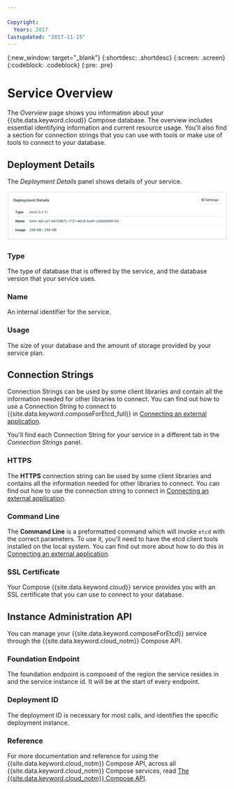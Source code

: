 ```yaml
---

Copyright:
  Years: 2017
lastupdated: "2017-11-15"
---
```


{:new_window: target="_blank"}
{:shortdesc: .shortdesc}
{:screen: .screen}
{:codeblock: .codeblock}
{:pre: .pre}

# Service Overview

The _Overview_ page shows you information about your {{site.data.keyword.cloud}} Compose database. The overview includes essential identifying information and current resource usage. You'll also find a section for connection strings that you can use with tools or make use of tools to connect to your database.

## Deployment Details

The _Deployment Details_ panel shows details of your service.

![Deployment Details](./images/etcd-deployment-details.png "A view of the Deployment Details panel")

### Type

The type of database that is offered by the service, and the database version that your service uses.

### Name

An internal identifier for the service.

### Usage

The size of your database and the amount of storage provided by your service plan.


## Connection Strings

Connection Strings can be used by some client libraries and contain all the information needed for other libraries to connect. You can find out how to use a Connection String to connect to {{site.data.keyword.composeForEtcd_full}} in [Connecting an external application](./connecting-external.html).

You'll find each Connection String for your service in a different tab in the _Connection Strings_ panel.

### HTTPS

The **HTTPS** connection string can be used by some client libraries and contains all the information needed for other libraries to connect. You can find out how to use the connection string to connect in [Connecting an external application](./connecting-external.html).

### Command Line

The **Command Line** is a preformatted command which will invoke `etcd` with the correct parameters. To use it, you'll need to have the etcd client tools installed on the local system. You can find out more about how to do this in [Connecting an external application](./connecting-external.html).

### SSL Certificate

Your Compose {{site.data.keyword.cloud}} service provides you with an SSL certificate that you can use to connect to your database.


## Instance Administration API

You can manage your {{site.data.keyword.composeForEtcd}} service through the {{site.data.keyword.cloud_notm}} Compose API.

### Foundation Endpoint

The foundation endpoint is composed of the region the service resides in and the service instance id. It will be at the start of every endpoint.

### Deployment ID

The deployment ID is necessary for most calls, and identifies the specific deployment instance.

### Reference

For more documentation and reference for using the {{site.data.keyword.cloud_notm}} Compose API, across all {{site.data.keyword.cloud_notm}} Compose services, read [The {{site.data.keyword.cloud_notm}} Compose API](https://www.compose.com/articles/the-ibm-cloud-compose-api/).
